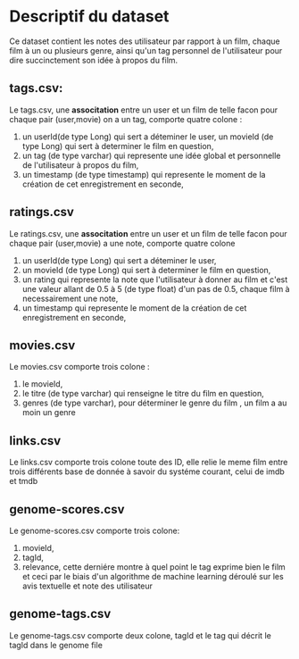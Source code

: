 # Descriptif du dataset

Ce dataset contient les notes des utilisateur par rapport à un film, chaque film à un ou plusieurs genre, ainsi qu'un tag personnel de l'utilisateur pour dire succinctement son idée à propos du film.

## tags.csv:

Le tags.csv, une **associtation** entre un user et un film de telle facon pour chaque pair (user,movie) on a un tag, comporte quatre colone :
1. un userId(de type Long) qui sert a déteminer le user, un movieId (de type Long) qui sert à determiner le film en question, 
2. un tag (de type varchar) qui represente une idée global et personnelle de l'utilisateur à propos du film,
3. un timestamp (de type timestamp) qui represente le moment de la création de cet enregistrement en seconde,

## ratings.csv
	
Le ratings.csv, une **associtation** entre un user et un film de telle facon pour chaque pair (user,movie) a une note, comporte quatre colone 
1. un userId(de type Long) qui sert a déteminer le user,
2. un movieId (de type Long) qui sert à determiner le film en question,
3. un rating qui represente la note que l'utilisateur à donner au film et c'est une valeur allant de 0.5 à 5 (de type float) d'un pas de 0.5, chaque film à necessairement une note,
4. un timestamp qui represente le moment de la création de cet enregistrement en seconde, 

## movies.csv

Le movies.csv comporte trois colone :
1. le movieId, 
2. le titre (de type varchar) qui renseigne le titre du film en question,
3. genres (de type varchar), pour déterminer le genre du film , un film a au moin un genre

## links.csv

Le links.csv comporte trois colone toute des ID, elle relie le meme film entre trois différents base de donnée à savoir du systéme courant, celui de imdb et tmdb

## genome-scores.csv

Le genome-scores.csv comporte trois colone:
1. movieId,
2. tagId,
3. relevance, cette derniére montre à quel point le tag exprime bien le film et ceci par le biais d'un algorithme de machine learning déroulé sur les avis textuelle et note des utilisateur

## genome-tags.csv

Le genome-tags.csv comporte deux colone, tagId et le tag qui décrit le tagId dans le genome file